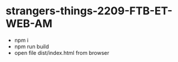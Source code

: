 # strangers-things-2209-FTB-ET-WEB-AM

- npm i
- npm run build
- open file dist/index.html from browser
